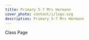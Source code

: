 ```yaml
---
title: Primary 5-7 Mrs Hermann
cover_photo: content/i/logo.svg
description: Primary 5-7 Mrs Hermann
---
```

Class Page
